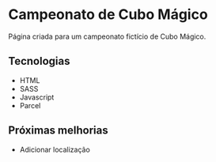 # Campeonato de Cubo Mágico
Página criada para um campeonato fictício de Cubo Mágico.

## Tecnologias
* HTML
* SASS
* Javascript
* Parcel

## Próximas melhorias

* Adicionar localização